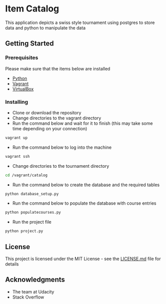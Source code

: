 # Item Catalog

This application depicts a swiss style tournament using postgres to store data and python to manipulate the data

## Getting Started

### Prerequisites

Please make sure that the items below are installed

* [Python](https://www.python.org/)
* [Vagrant](https://www.vagrantup.com/)
* [VirtualBox](https://www.virtualbox.org/wiki/Downloads)

### Installing

* Clone or download the repository
* Change directories to the vagrant directory
* Run the command below and wait for it to finish (this may take some time depending on your connection)
```sh
vagrant up
```
* Run the command below to log into the machine 
```sh
vagrant ssh
```

* Change directories to the tournament directory
```sh
cd /vagrant/catalog
``` 

* Run the command below to create the database and the required tables
```sh
python database_setup.py
```

* Run the command below to populate the database with course entries
```sh
python populatecourses.py
```

* Run the project file
```sh
python project.py
```

## License

This project is licensed under the MIT License - see the [LICENSE.md](LICENSE.md) file for details

## Acknowledgments

* The team at Udacity
* Stack Overflow